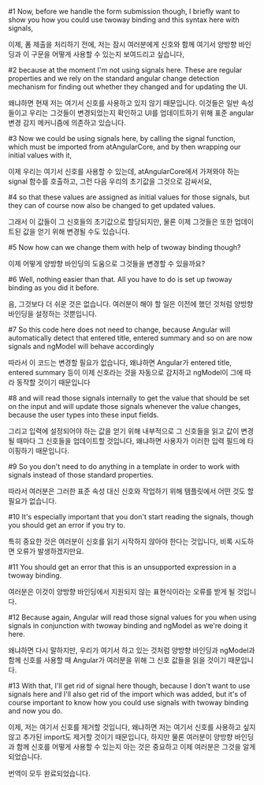 #1
Now, before we handle the form
submission though, I briefly want to
show you how you could use twoway
binding and this syntax here with signals,

이제, 폼 제출을 처리하기 전에,
저는 잠시 여러분에게
신호와 함께 여기서 양방향 바인딩과
이 구문을 어떻게 사용할 수 있는지 보여드리고 싶습니다,

#2
because at the moment I'm not
using signals here.
These are regular properties and we rely
on the standard angular change
detection mechanism for finding out
whether they changed and for updating
the UI.

왜냐하면 현재 저는 여기서
신호를 사용하고 있지 않기 때문입니다.
이것들은 일반 속성들이고 우리는
그것들이 변경되었는지 확인하고
UI를 업데이트하기 위해
표준 angular 변경 감지 메커니즘에
의존하고 있습니다.

#3
Now we could be using signals here, by
calling the signal function, which must
be imported from atAngularCore, and by
then wrapping our initial values with it,

이제 우리는 여기서 신호를 사용할 수 있는데,
atAngularCore에서 가져와야 하는
signal 함수를 호출하고,
그런 다음 우리의 초기값을 그것으로 감싸서요,

#4
so that these values are assigned as
initial values for those signals, but they
can of course now also be changed to
get updated values.

그래서 이 값들이 그 신호들의
초기값으로 할당되지만,
물론 이제 그것들은 또한 업데이트된 값을
얻기 위해 변경될 수도 있습니다.

#5
Now how can we change them with
help of twoway binding though?

이제 어떻게 양방향 바인딩의
도움으로 그것들을 변경할 수 있을까요?

#6
Well, nothing easier than that.
All you have to do is set up twoway
binding as you did it before.

음, 그것보다 더 쉬운 것은 없습니다.
여러분이 해야 할 일은 이전에 했던 것처럼
양방향 바인딩을 설정하는 것뿐입니다.

#7
So this code here does not need to
change, because Angular will
automatically detect that entered title,
entered summary and so on are now
signals and ngModel will behave
accordingly

따라서 이 코드는 변경할 필요가 없습니다,
왜냐하면 Angular가 entered title,
entered summary 등이 이제 신호라는 것을
자동으로 감지하고 ngModel이
그에 따라 동작할 것이기 때문입니다

#8
and will read those signals
internally to get the value that should be
set on the input and will update those
signals whenever the value changes,
because the user types into these input
fields.

그리고 입력에 설정되어야 하는 값을 얻기 위해
내부적으로 그 신호들을 읽고
값이 변경될 때마다 그 신호들을 업데이트할 것입니다,
왜냐하면 사용자가 이러한 입력 필드에
타이핑하기 때문입니다.

#9
So you don't need to do anything in a
template in order to work with signals
instead of those standard properties.

따라서 여러분은 그러한 표준 속성 대신
신호와 작업하기 위해 템플릿에서
어떤 것도 할 필요가 없습니다.

#10
It's especially important that you don't
start reading the signals, though you
should get an error if you try to.

특히 중요한 것은 여러분이 신호를
읽기 시작하지 않아야 한다는 것입니다,
비록 시도하면 오류가 발생하겠지만요.

#11
You should get an error that this is an
unsupported expression in a twoway
binding.

여러분은 이것이 양방향 바인딩에서
지원되지 않는 표현식이라는
오류를 받게 될 것입니다.

#12
Because again, Angular will read those
signal values for you when using signals
in conjunction with twoway binding
and ngModel as we're doing it here.

왜냐하면 다시 말하지만, 우리가 여기서 하고 있는 것처럼
양방향 바인딩과 ngModel과 함께 신호를 사용할 때
Angular가 여러분을 위해
그 신호 값들을 읽을 것이기 때문입니다.

#13
With that, I'll get rid of signal here
though, because I don't want to use
signals here and I'll also get rid of the
import which was added, but it's of
course important to know how you
could use signals with twoway binding
and now you do.

이제, 저는 여기서 신호를 제거할 것입니다,
왜냐하면 저는 여기서 신호를 사용하고 싶지 않고
추가된 import도 제거할 것이기 때문입니다,
하지만 물론 여러분이 양방향 바인딩과 함께
신호를 어떻게 사용할 수 있는지 아는 것은
중요하고 이제 여러분은 그것을 알게 되었습니다.

번역이 모두 완료되었습니다.
